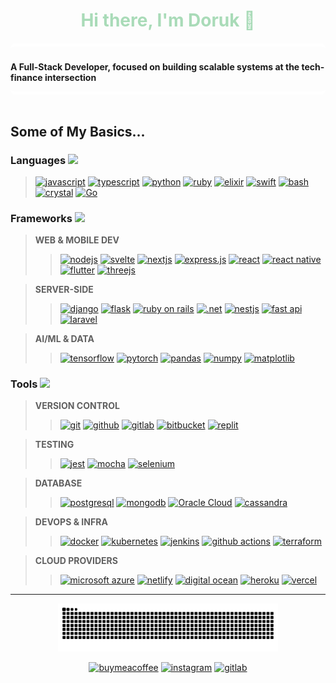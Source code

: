 <div align=center style="margin-bottom: 20px; color: #A9DBB8;">
<h1><b>Hi there, I'm Doruk 👋</b></h1>
</div>

<div align="center" style="text-align: left; border-radius: 8px; border-top: 5px solid #fff; border-bottom: 5px solid #fff; padding-top: 10px;">

<b>A Full-Stack Developer, focused on
building scalable systems at the
tech-finance intersection</b>

</div>

<br>

<div>
<h2><b>Some of My Basics...</b></h2>
</div>

### **Languages <img src="https://cdn.simpleicons.org/javascript/000/fff" width="14"/>**

> [![javascript](https://img.shields.io/badge/-%23000000.svg?style=flat-square&logo=javascript&logoColor=f7df1e)](#)
[![typescript](https://img.shields.io/badge/-%23000000.svg?style=flat-square&logo=typescript&logoColor=3178C6)](#)
[![python](https://img.shields.io/badge/-%23000000.svg?style=flat-square&logo=python&logoColor=3776ab)](#)
[![ruby](https://img.shields.io/badge/-%23000000.svg?style=flat-square&logo=ruby&logoColor=cc342d)](#)
[![elixir](https://img.shields.io/badge/-%23000000.svg?style=flat-square&logo=elixir&logoColor=4b275f)](#)
[![swift](https://img.shields.io/badge/-%23000000.svg?style=flat-square&logo=swift&logoColor=F54a2a)](#)
[![bash](https://img.shields.io/badge/-%23000000.svg?style=flat-square&logo=gnubash&logoColor=4eaa25)](#)
[![crystal](https://img.shields.io/badge/-%23000000.svg?style=flat-square&logo=crystal&logoColor=fff)](#)
[![Go](https://img.shields.io/badge/-%23000000.svg?style=flat-square&logo=go&logoColor=%2300add8.svg)](#)

### **Frameworks <img src="https://cdn.simpleicons.org/framework/000/fff" width="14"/>**
> **WEB & MOBILE DEV**
> > [![nodejs](https://img.shields.io/badge/-%23000000.svg?style=flat-square&logo=node.js&logoColor=6da55f)](#)
[![svelte](https://img.shields.io/badge/-%23000000.svg?style=flat-square&logo=svelte&logoColor=%23f1413d.svg)](#)
[![nextjs](https://img.shields.io/badge/-%23000000.svg?style=flat-square&logo=next.js&logoColor=white)](#)
[![express.js](https://img.shields.io/badge/-%23000000.svg?style=flat-square&logo=express&logoColor=%2361DAFB)](#)
[![react](https://img.shields.io/badge/-%23000000.svg?style=flat-square&logo=react&logoColor=%2361DAFB)](#)
[![react native](https://img.shields.io/badge/-%23000000.svg?style=flat-square&logo=react&logoColor=%2361DAFB)](#)
[![flutter](https://img.shields.io/badge/-%23000000.svg?style=flat-square&logo=flutter&logoColor=02569B)](#)
[![threejs](https://img.shields.io/badge/-%23000000.svg?style=flat-square&logo=threedotjs&logoColor=fff)](#)

> **SERVER-SIDE**
> > [![django](https://img.shields.io/badge/-%23000000.svg?style=flat-square&logo=django&logoColor=fff)](#)
[![flask](https://img.shields.io/badge/-%23000000.svg?style=flat-square&logo=flask&logoColor=fff)](#)
[![ruby on rails](https://img.shields.io/badge/-%23000000.svg?style=flat-square&logo=ruby-on-rails&logoColor=CC0000)](#)
[![.net](https://img.shields.io/badge/-%23000000.svg?style=flat-square&logo=dotnet&logoColor=512BD4)](#)
[![nestjs](https://img.shields.io/badge/-%23000000.svg?style=flat-square&logo=nestjs&logoColor=E0234E)](#)
[![fast api](https://img.shields.io/badge/-%23000000.svg?style=flat-square&logo=fastapi&logoColor=009485.svg)](#)
[![laravel](https://img.shields.io/badge/-%23000000.svg?style=flat-square&logo=laravel&logoColor=%23FF2D20.svg)](#)

> **AI/ML & DATA**
> > [![tensorflow](https://img.shields.io/badge/-%23000000.svg?style=flat-square&logo=tensorflow&logoColor=ff8f00)](#)
[![pytorch](https://img.shields.io/badge/-%23000000.svg?style=flat-square&logo=pytorch&logoColor=ee4c2c)](#)
[![pandas](https://img.shields.io/badge/-%23000000.svg?style=flat-square&logo=pandas&logoColor=150458)](#)
[![numpy](https://img.shields.io/badge/-%23000000.svg?style=flat-square&logo=numpy&logoColor=4dabcf)](#)
[![matplotlib](https://custom-icon-badges.demolab.com/badge/-%23000000.svg?style=flat-square&logo=matplotlib&logoColor=71d291)](#)

### **Tools <img src="https://cdn.simpleicons.org/mongoosedotws/000/fff" width="13"/>**
> **VERSION CONTROL**
> > [![git](https://img.shields.io/badge/-%23000000.svg?style=flat-square&logo=git&logoColor=F05032)](#)
[![github](https://img.shields.io/badge/-%23000000.svg?style=flat-square&logo=github&logoColor=%23121011.svg)](#)
[![gitlab](https://img.shields.io/badge/-%23000000.svg?style=flat-square&logo=gitlab&logoColor=FC6D26)](#)
[![bitbucket](https://img.shields.io/badge/-%23000000.svg?style=flat-square&logo=bitbucket&logoColor=0052CC)](#)
[![replit](https://img.shields.io/badge/-%23000000.svg?style=square&logo=replit&logoColor=FF3E00)](#)


> **TESTING**
> > [![jest](https://img.shields.io/badge/-%23000000.svg?style=flat-square&logo=jest&logoColor=C21325)](#)
[![mocha](https://img.shields.io/badge/-%23000000.svg?style=flat-square&logo=mocha&logoColor=8D6748)](#)
[![selenium](https://img.shields.io/badge/-%23000000.svg?style=flat-square&logo=selenium&logoColor=43B02A)](#)

> **DATABASE**
>  > [![postgresql](https://img.shields.io/badge/-%23000000.svg?style=flat-square&logo=postgresql&logoColor=%23316192.svg)](#)
[![mongodb](https://img.shields.io/badge/-%23000000.svg?style=flat-square&logo=mongodb&logoColor=%234ea94b.svg)](#)
[![Oracle Cloud](https://custom-icon-badges.demolab.com/badge/-%23000000.svg?style=flat-square&logo=oracle&logoColor=F80000)](#)
[![cassandra](https://img.shields.io/badge/-%23000000.svg?style=flat-square&logo=apache-cassandra&logoColor=%231287B1)](#)

> **DEVOPS & INFRA**
>  > [![docker](https://img.shields.io/badge/-%23000000.svg?style=flat-square&logo=docker&logoColor=2496ED)](#)
[![kubernetes](https://img.shields.io/badge/-%23000000.svg?style=flat-square&logo=kubernetes&logoColor=326CE5)](#)
[![jenkins](https://img.shields.io/badge/-%23000000.svg?style=flat-square&logo=jenkins&logoColor=D24939)](#)
[![github actions](https://img.shields.io/badge/-%23000000.svg?style=flat-square&logo=github-actions&logoColor=2088FF)](#)
[![terraform](https://img.shields.io/badge/-%23000000.svg?style=flat-square&logo=terraform&logoColor=844FBA)](#)

> **CLOUD PROVIDERS**
>  > [![microsoft azure](https://custom-icon-badges.demolab.com/badge/-%23000000.svg?style=flat-square&logo=msazure&logoColor=0089D6)](#)
[![netlify](https://img.shields.io/badge/-%23000000.svg?style=flat-square&logo=netlify&logoColor=00C7B7)](#)
[![digital ocean](https://img.shields.io/badge/-%23000000.svg?style=flat-square&logo=digitalOcean&logoColor=%230167FF.svg)](#)
[![heroku](https://img.shields.io/badge/-%23000000.svg?logo=heroku&logoColor=430098)](#)
[![vercel](https://img.shields.io/badge/-%23000000.svg?style=flat-square&logo=vercel&logoColor=%23000000.svg)](#)
---

<div align="center">

<picture>
  <source media="(prefers-color-scheme: dark)" srcset="assets/snk-dark.svg" />
  <source media="(prefers-color-scheme: light)" srcset="assets/snk-light.svg" />
  <img alt="github-snake" src="assets/snk-dark.svg" width="70%"/>
</picture>

<br>

[![buymeacoffee](https://img.shields.io/badge/-%23000000.svg?style=square&logo=buymeacoffee&logoColor=FFDD00)](#)
[![instagram](https://img.shields.io/badge/-%23000000.svg?style=square&logo=instagram&logoColor=E4405F)](#)
[![gitlab](https://img.shields.io/badge/-%23000000.svg?style=square&logo=gitlab&logoColor=FC6D26)](#)

</div>
